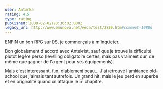 ```yaml
---
user: Antarka
rating: 4.5
type: rating
published: 2009-02-02T20:36:02.000Z
legacy_url: http://www.emunova.net/veda/test/2899.htm#comment-10880
---
```

ENFIN un bon RPG sur DS, je commençais à m'inquieter.

Bon globalement d'accord avec Antekrist, sauf que je trouve la difficulté plutôt legère perso (levelling obligatoire certes, mais pas vraiment dur, de même que gagner de l'argent pour ses équipements).

Mais c'est interessant, fun, diablement beau... J'ai retrouvé l'ambiance old-school que j'aimais tant autrefois. Un grand hit. mais le jeu perd en superbe et en originalité quand on attaque le 5° chapitre.